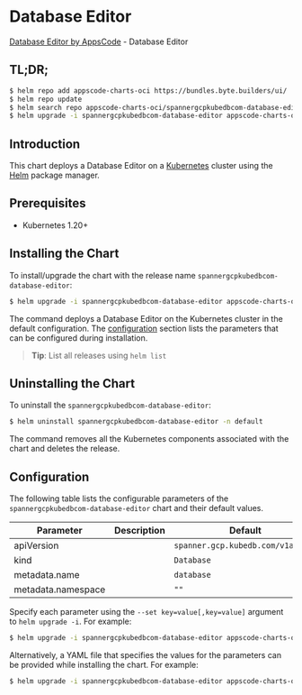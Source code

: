 # Database Editor

[Database Editor by AppsCode](https://byte.builders) - Database Editor

## TL;DR;

```bash
$ helm repo add appscode-charts-oci https://bundles.byte.builders/ui/
$ helm repo update
$ helm search repo appscode-charts-oci/spannergcpkubedbcom-database-editor --version=v0.5.0
$ helm upgrade -i spannergcpkubedbcom-database-editor appscode-charts-oci/spannergcpkubedbcom-database-editor -n default --create-namespace --version=v0.5.0
```

## Introduction

This chart deploys a Database Editor on a [Kubernetes](http://kubernetes.io) cluster using the [Helm](https://helm.sh) package manager.

## Prerequisites

- Kubernetes 1.20+

## Installing the Chart

To install/upgrade the chart with the release name `spannergcpkubedbcom-database-editor`:

```bash
$ helm upgrade -i spannergcpkubedbcom-database-editor appscode-charts-oci/spannergcpkubedbcom-database-editor -n default --create-namespace --version=v0.5.0
```

The command deploys a Database Editor on the Kubernetes cluster in the default configuration. The [configuration](#configuration) section lists the parameters that can be configured during installation.

> **Tip**: List all releases using `helm list`

## Uninstalling the Chart

To uninstall the `spannergcpkubedbcom-database-editor`:

```bash
$ helm uninstall spannergcpkubedbcom-database-editor -n default
```

The command removes all the Kubernetes components associated with the chart and deletes the release.

## Configuration

The following table lists the configurable parameters of the `spannergcpkubedbcom-database-editor` chart and their default values.

|     Parameter      | Description |                   Default                    |
|--------------------|-------------|----------------------------------------------|
| apiVersion         |             | <code>spanner.gcp.kubedb.com/v1alpha1</code> |
| kind               |             | <code>Database</code>                        |
| metadata.name      |             | <code>database</code>                        |
| metadata.namespace |             | <code>""</code>                              |


Specify each parameter using the `--set key=value[,key=value]` argument to `helm upgrade -i`. For example:

```bash
$ helm upgrade -i spannergcpkubedbcom-database-editor appscode-charts-oci/spannergcpkubedbcom-database-editor -n default --create-namespace --version=v0.5.0 --set apiVersion=spanner.gcp.kubedb.com/v1alpha1
```

Alternatively, a YAML file that specifies the values for the parameters can be provided while
installing the chart. For example:

```bash
$ helm upgrade -i spannergcpkubedbcom-database-editor appscode-charts-oci/spannergcpkubedbcom-database-editor -n default --create-namespace --version=v0.5.0 --values values.yaml
```
